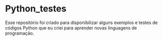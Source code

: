 # Python_testes
Esse repositório foi criado para disponibilizar alguns exemplos e testes de códigos Python que eu criei para aprender novas linguagens de programação.